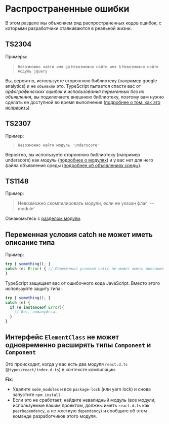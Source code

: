 # Распространенные ошибки
В этом разделе мы объясняем ряд распространенных кодов ошибок, с которыми разработчики сталкиваются в реальной жизни.

## TS2304
Примеры:
> `Невозможно найти имя ga`
> `Невозможно найти имя $`
> `Невозможно найти модуль jquery`

Вы, вероятно, используете стороннюю библиотеку (например google analytics) и не `объявили` это. TypeScript пытается спасти вас от *орфографических ошибок* и *использования переменных без их объявления*, вы подключаете внешнюю библиотеку, поэтому вам нужно сделать ее доступной во время выполнения ([подробнее о том, как это исправить][ambient]).

## TS2307
Пример:
> `Невозможно найти модуль 'underscore'`

Вероятно, вы используете стороннюю библиотеку (например underscore) как *модуль* ([подробнее о модулях][modules]) и у вас нет для него файла объявления среды ([подробнее об объявлениях среды][ambient]).

## TS1148
Пример:
> Невозможно скомпилировать модули, если не указан флаг '--module'

Ознакомьтесь с [разделом модули][modules].

## Переменная условия catch не может иметь описание типа
Пример:
```js
try { something(); }
catch (e: Error) { // Переменная условия catch не может иметь описание типа
}
```
TypeScript защищает вас от ошибочного кода JavaScript. Вместо этого используйте защиту типа:
```js
try { something(); }
catch (e) {
  if (e instanceof Error){
    // Вот, пожалуйста.
  }
}
```

## Интерфейс `ElementClass` не может одновременно расширять типы `Component` и `Component`
Это происходит, когда у вас есть два модуля `react.d.ts` (`@types/react/index.d.ts`) в контексте компиляции.

**Fix**:
* Удалите `node_modules` и все `package-lock` (или yarn lock) и снова запустите `npm install`.
* Если это не сработает, найдите невалидный модуль (все модули, используемые вашим проектом, должны иметь `react.d.ts` как `peerDependency`, а не жесткую `dependency`) и сообщите об этом команде разработчиков этого модуля.


[ambient]: ../types/ambient/d.ts.md
[modules]: ../project/modules.md
